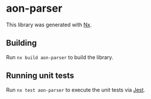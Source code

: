 # aon-parser

This library was generated with [Nx](https://nx.dev).



## Building

Run `nx build aon-parser` to build the library.





## Running unit tests

Run `nx test aon-parser` to execute the unit tests via [Jest](https://jestjs.io).


